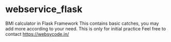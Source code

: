 # webservice_flask
BMI calculator in Flask Framework
This contains basic catches, you may add more according to your need. This is only for initial practice
Feel free to contact
https://websycode.in/
